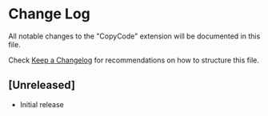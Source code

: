 # Change Log

All notable changes to the "CopyCode" extension will be documented in this file.

Check [Keep a Changelog](http://keepachangelog.com/) for recommendations on how to structure this file.

## [Unreleased]

- Initial release
